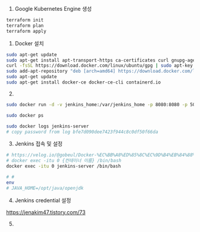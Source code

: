 1. Google Kubernetes Engine 생성

```bash
terraform init
terraform plan
terraform apply
```

1. Docker 설치

```bash
sudo apt-get update
sudo apt-get install apt-transport-https ca-certificates curl gnupg-agent software-properties-common
curl -fsSL https://download.docker.com/linux/ubuntu/gpg | sudo apt-key add -
sudo add-apt-repository "deb [arch=amd64] https://download.docker.com/linux/ubuntu $(lsb_release -cs) stable"
sudo apt-get update
sudo apt-get install docker-ce docker-ce-cli containerd.io
```

2.

```bash
sudo docker run -d -v jenkins_home:/var/jenkins_home -p 8080:8080 -p 50000:50000 --restart=on-failure --name jenkins-server jenkins/jenkins:lts-jdk11

sudo docker ps

sudo docker logs jenkins-server
# copy password from log bfe7d090dee7423f944c8c0df50f66da
```

3. Jenkins 접속 및 설정

```bash
# https://velog.io/@gobeul/Docker-%EC%BB%A8%ED%85%8C%EC%9D%B4%EB%84%88%EB%A1%9C-Jenkins-%EC%84%A4%EC%B9%98%ED%95%98%EA%B8%B0
# docker exec -itu 0 {컨테이너 이름} /bin/bash
docker exec -itu 0 jenkins-server /bin/bash

# #
env
# JAVA_HOME=/opt/java/openjdk
```


4. Jenkins credential 설정

https://jenakim47.tistory.com/73

5. 